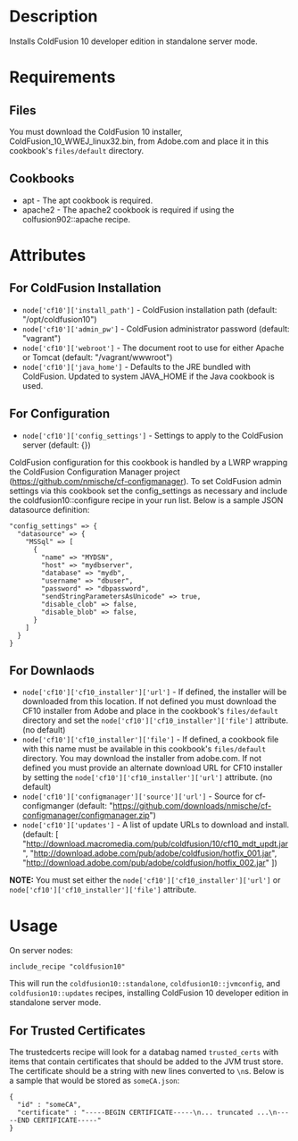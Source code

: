 Description
===========

Installs ColdFusion 10 developer edition in standalone server mode.

Requirements
============

Files
-----

You must download the ColdFusion 10 installer, ColdFusion_10_WWEJ_linux32.bin, from 
Adobe.com and place it in this cookbook's `files/default` directory.

Cookbooks
---------

* apt - The apt cookbook is required.
* apache2 - The apache2 cookbook is required if using the colfusion902::apache recipe.

Attributes
==========

For ColdFusion Installation
---------------------------

* `node['cf10']['install_path']` - ColdFusion installation path (default: "/opt/coldfusion10")
* `node['cf10']['admin_pw']` - ColdFusion administrator password (default: "vagrant")
* `node['cf10']['webroot']` - The document root to use for either Apache or Tomcat (default: "/vagrant/wwwroot") 
* `node['cf10']['java_home']` - Defaults to the JRE bundled with ColdFusion. Updated to system JAVA_HOME if the Java cookbook is used.

For Configuration
-----------------

* `node['cf10']['config_settings']` - Settings to apply to the ColdFusion server (default: {})

ColdFusion configuration for this cookbook is handled by a LWRP wrapping the 
ColdFusion Configuration Manager project (https://github.com/nmische/cf-configmanager). 
To set ColdFusion admin settings via this cookbook set the config_settings as necessary
and include the coldfusion10::configure recipe in your run list. Below is a sample
JSON datasource definition:

    "config_settings" => {
      "datasource" => {
        "MSSql" => [
          {
            "name" => "MYDSN",
            "host" => "mydbserver",
            "database" => "mydb",
            "username" => "dbuser",
            "password" => "dbpassword",
            "sendStringParametersAsUnicode" => true,
            "disable_clob" => false,
            "disable_blob" => false,
          }
        ]
      }
    }

For Downlaods
-------------

* `node['cf10']['cf10_installer']['url']` - If defined, the installer will be downloaded from this location. If not defined you must download the CF10 installer from Adobe and place in the cookbook's `files/default` directory and set the `node['cf10']['cf10_installer']['file']` attribute. (no default)
* `node['cf10']['cf10_installer']['file']` - If defined, a cookbook file with this name must be available in this cookbook's `files/default` directory. You may download the installer from adobe.com. If not defined you must provide an alternate download URL for CF10 installer by setting the `node['cf10']['cf10_installer']['url']` attribute. (no default)
* `node['cf10']['configmanager']['source']['url']` - Source for cf-configmanger (default: "https://github.com/downloads/nmische/cf-configmanager/configmanager.zip")
* `node['cf10']['updates']` - A list of update URLs to download and install. (default: [ "http://download.macromedia.com/pub/coldfusion/10/cf10_mdt_updt.jar", "http://download.adobe.com/pub/adobe/coldfusion/hotfix_001.jar", "http://download.adobe.com/pub/adobe/coldfusion/hotfix_002.jar" ])

**NOTE:** You must set either the `node['cf10']['cf10_installer']['url']` or `node['cf10']['cf10_installer']['file']` attribute.

Usage
=====

On server nodes:

    include_recipe "coldfusion10"

This will run the `coldfusion10::standalone`, `coldfusion10::jvmconfig`, and 
`coldfusion10::updates` recipes, installing ColdFusion 10 developer edition in 
standalone server mode.

For Trusted Certificates
------------------------

The trustedcerts recipe will look for a databag named `trusted_certs` with items that contain
certificates that should be added to the JVM trust store. The certificate should be a string with
new lines converted to `\n`s. Below is a sample that would be stored as `someCA.json`:

    { 
      "id" : "someCA",
      "certificate" : "-----BEGIN CERTIFICATE-----\n... truncated ...\n-----END CERTIFICATE-----"
    }

